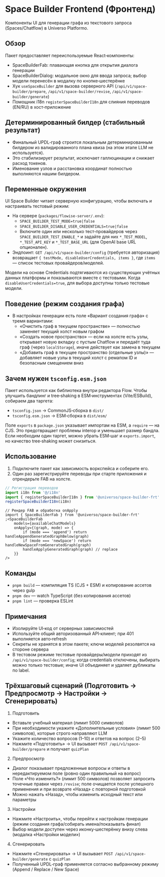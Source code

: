 # Space Builder Frontend (Фронтенд)

Компоненты UI для генерации графа из текстового запроса (Spaces/Chatflow) в Universo Platformo.

## Обзор

Пакет предоставляет переиспользуемые React‑компоненты:

-   SpaceBuilderFab: плавающая кнопка для открытия диалога генерации
-   SpaceBuilderDialog: модальное окно для ввода запроса; выбор модели перенесён в модалку по кнопке‑шестерёнке
-   Хук `useSpaceBuilder` для вызова серверного API (`/api/v1/space-builder/prepare`, `/api/v1/space-builder/revise`, `/api/v1/space-builder/generate`)
-   Помощник i18n `registerSpaceBuilderI18n` для слияния переводов (EN/RU) в хост‑приложение

## Детерминированный билдер (стабильный результат)

-   Финальный UPDL‑граф строится локальным детерминированным билдером из валидированного плана квиза (на этом этапе LLM не используется).
-   Это стабилизирует результат, исключает галлюцинации и снижает расход токенов.
-   Именование узлов и расстановка координат полностью выполняются нашим билдером.

## Переменные окружения

UI Space Builder читает серверную конфигурацию, чтобы включать и настраивать тестовый режим:

-   На сервере (`packages/flowise-server/.env`):
    -   `SPACE_BUILDER_TEST_MODE=true|false`
    -   `SPACE_BUILDER_DISABLE_USER_CREDENTIALS=true|false`
    -   Включите один или несколько тест‑провайдеров через `SPACE_BUILDER_TEST_ENABLE_*` и задайте для них `*_TEST_MODEL`, `*_TEST_API_KEY` и `*_TEST_BASE_URL` (для OpenAI base URL опционален).
-   Эндпоинт: `GET /api/v1/space-builder/config` (требуется авторизация) возвращает `{ testMode, disableUserCredentials, items }`, где `items` — список тестовых провайдеров/моделей.

Модели на основе Credentials подтягиваются из существующих учётных данных платформы и показываются вместе с тестовыми. Когда `disableUserCredentials=true`, для выбора доступны только тестовые модели.

## Поведение (режим создания графа)

-   В настройках генерации есть поле «Вариант создания графа» с тремя вариантами:
    -   «Очистить граф в текущем пространстве» — полностью заменяет текущий холст новым графом
    -   «Создать новое пространство» — если на холсте есть узлы, открывает новую вкладку с пустым Chatflow и передаёт туда граф (через `localStorage`), иначе действует как замена в текущем
    -   «Добавить граф в текущее пространство (отдельные узлы)» — добавляет новые узлы в текущий холст с ремапом ID и безопасным смещением вниз

## Зачем нужен `tsconfig.esm.json`

Пакет используется как библиотека внутри редактора Flow. Чтобы улучшить бандлинг и tree‑shaking в ESM‑инструментах (Vite/ESBuild), собираем два таргета:

-   `tsconfig.json` → CommonJS‑сборка в `dist/`
-   `tsconfig.esm.json` → ESM‑сборка в `dist/esm/`

Поле `exports` в `package.json` указывает импортам на ESM, а `require` — на CJS. Это предотвращает проблемы interop и уменьшает размер бандла. Если необходим один таргет, можно убрать ESM‑шаг и `exports.import`, но качество tree‑shaking может снизиться.

## Использование

1. Подключите пакет как зависимость воркспейса и соберите его.
2. Один раз зарегистрируйте переводы при старте приложения и отрендерьте FAB на холсте.

```ts
// Регистрация переводов
import i18n from '@/i18n'
import { registerSpaceBuilderI18n } from '@universo/space-builder-frt'
registerSpaceBuilderI18n(i18n)
```

```tsx
// Рендер FAB и обработка onApply
import { SpaceBuilderFab } from '@universo/space-builder-frt'
;<SpaceBuilderFab
    models={availableChatModels}
    onApply={(graph, mode) => {
        if (mode === 'append') return handleAppendGeneratedGraphBelow(graph)
        if (mode === 'newSpace') return handleNewSpaceFromGeneratedGraph(graph)
        handleApplyGeneratedGraph(graph) // replace
    }}
/>
```

## Команды

-   `pnpm build` — компиляция TS (CJS + ESM) и копирование ассетов через gulp
-   `pnpm dev` — watch TypeScript (без копирования ассетов)
-   `pnpm lint` — проверка ESLint

## Примечания

-   Изолируйте UI‑код от серверных зависимостей
-   Используйте общий авторизованный API‑клиент; при 401 выполняется авто‑refresh
-   Секреты не хранятся в этом пакете; ключи моделей резолвятся на стороне сервера
-   В тестовом режиме тестовые провайдеры/модели приходят из `/api/v1/space-builder/config`; когда credentials отключены, выбирать можно только тестовые; иначе UI объединяет и удаляет дубликаты по label.

## Трёхшаговый сценарий (Подготовить → Предпросмотр → Настройки → Сгенерировать)

1. Подготовить

-   Вставьте учебный материал (лимит 5000 символов)
-   При необходимости укажите «Дополнительные условия» (лимит 500 символов), которые строго направляют LLM
-   Укажите количество вопросов (1–10) и ответов на вопрос (2–5)
-   Нажмите «Подготовить» → UI вызывает `POST /api/v1/space-builder/prepare` и получает `quizPlan`

2. Предпросмотр

-   Диалог показывает предложенные вопросы и ответы в нередактируемом поле (ровно один правильный на вопрос)
-   Поле «Что изменить?» (лимит 500 символов) позволяет запросить точечные правки через `/revise`; поле очищается после успешного применения и при возврате «Назад» с повторной подготовкой
-   Можно нажать «Назад», чтобы изменить исходный текст или параметры

3. Настройки

-   Нажмите «Настроить», чтобы перейти к настройкам генерации (режим создания графа/собирать имена/показывать финал)
-   Выбор модели доступен через иконку‑шестерёнку внизу слева (модалка «Настройки модели»)

4. Сгенерировать

-   Нажмите «Сгенерировать» → UI вызывает `POST /api/v1/space-builder/generate` с `quizPlan`
-   Полученный UPDL‑граф применяется согласно выбранному режиму (Append / Replace / New Space)
